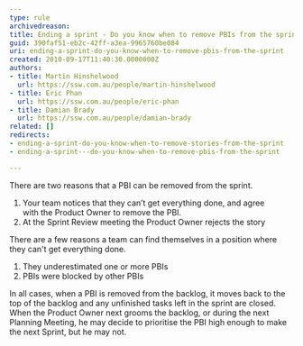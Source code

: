 ```yaml
---
type: rule
archivedreason: 
title: Ending a sprint - Do you know when to remove PBIs from the sprint?
guid: 390faf51-eb2c-42ff-a3ea-9965760be084
uri: ending-a-sprint-do-you-know-when-to-remove-pbis-from-the-sprint
created: 2010-09-17T11:40:30.0000000Z
authors:
- title: Martin Hinshelwood
  url: https://ssw.com.au/people/martin-hinshelwood
- title: Eric Phan
  url: https://ssw.com.au/people/eric-phan
- title: Damian Brady
  url: https://ssw.com.au/people/damian-brady
related: []
redirects:
- ending-a-sprint-do-you-know-when-to-remove-stories-from-the-sprint
- ending-a-sprint---do-you-know-when-to-remove-pbis-from-the-sprint

---
```


There are two reasons that a PBI can be removed from the sprint.

<!--endintro-->

1. Your team notices that they can’t get everything done, and agree with the Product Owner to remove the PBI.
2. At the Sprint Review meeting the Product Owner rejects the story


There are a few reasons a team can find themselves in a position where they can't get everything done.

1. They underestimated one or more PBIs
2. PBIs were blocked by other PBIs


In all cases, when a PBI is removed from the backlog, it moves back to the top of the backlog and any unfinished tasks left in the sprint are closed.  When the Product Owner next grooms the backlog, or during the next Planning Meeting, he may decide to prioritise the PBI high enough to make the next Sprint, but he may not.
